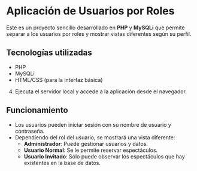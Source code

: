# Aplicación de Usuarios por Roles

Este es un proyecto sencillo desarrollado en **PHP** y **MySQLi** que permite separar a los usuarios por roles y mostrar vistas diferentes según su perfil.

## Tecnologías utilizadas
- PHP
- MySQLi
- HTML/CSS (para la interfaz básica)

4. Ejecuta el servidor local y accede a la aplicación desde el navegador.

## Funcionamiento
- Los usuarios pueden iniciar sesión con su nombre de usuario y contraseña.
- Dependiendo del rol del usuario, se mostrará una vista diferente:
  - **Administrador**: Puede gestionar usuarios y datos.
  - **Usuario Normal**: Se le permite reservar espectáculos.
  - **Usuario Invitado**: Solo puede observar los espectáculos que hay existentes en la base de datos.
